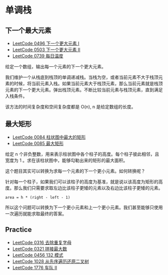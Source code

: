 # 单调栈

## 下一个最大元素

- [LeetCode 0496 下一个更大元素 I](https://leetcode-cn.com/problems/next-greater-element-i/)
- [LeetCode 0503 下一个更大元素 II](https://leetcode-cn.com/problems/next-greater-element-ii/)
- [LeetCode 0739 每日温度](https://leetcode-cn.com/problems/daily-temperatures/)

给定一个数组，输出每一个元素的下一个更大元素。

我们维护一个从栈底到栈顶的单调递减栈。当栈为空，或者当前元素不大于栈顶元素的时候，将当前元素入栈。如果当前元素大于栈顶元素，那么当前元素就是栈顶元素的下一个更大元素。弹出栈顶元素。不断比较当前元素与栈顶元素，直到满足入栈条件。

该方法的时间复杂度和空间复杂度都是 O(n), n 是给定数组的长度。

## 最大矩形

- [LeetCode 0084 柱状图中最大的矩形](https://leetcode-cn.com/problems/largest-rectangle-in-histogram/)
- [LeetCode 0085 最大矩形](https://leetcode-cn.com/problems/maximal-rectangle/)

给定 n 个非负整数，用来表示柱状图中各个柱子的高度。每个柱子彼此相邻，且宽度为 1 。求在该柱状图中，能够勾勒出来的矩形的最大面积。

这个题目其实可以转换为求每一个元素的下一个更小元素。如何转换呢？

针对每一个柱子，如果我们可以该柱子的高度为基准，就是说以该高度为矩形的高度。那么我们只需要求取左边比该柱子更矮的元素以及右边比该柱子更矮的元素。

```
area = h * (right - left - 1)
```

所以这个问题可以转换为下一个更小元素和上一个更小元素。我们甚至能够只使用一次遍历就能求取最终的答案。

## Practice

- [LeetCode 0316 去除重复字母](https://leetcode-cn.com/problems/remove-duplicate-letters/)
- [LeetCode 0321 拼接最大数](https://leetcode-cn.com/problems/create-maximum-number/)
- [LeetCode 0456 132 模式](https://leetcode-cn.com/problems/132-pattern/)
- [LeetCode 1028 从先序遍历还原二叉树](https://leetcode-cn.com/problems/recover-a-tree-from-preorder-traversal/)
- [LeetCode 1776 车队 II](https://leetcode-cn.com/problems/car-fleet-ii/)

